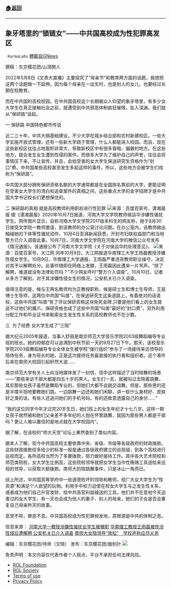 ###  [:house:返回](README.md)
---


## 象牙塔里的“锁链女”——中共国高校成为性犯罪高发区
` KarmaLabs` [轉載自GNews](https://gnews.org/zh-hans/2498421/)

撰稿：东京樱花团/山頂閒人
 
2022年5月8日《文贵大直播》主要探究了“母亲节”和教育两方面的话题，我想把这两个话题做一下延伸。因为每个母亲在一出生时，也是别人的女儿，也要经过长期在校教育。
 
而在中共国的高校校园，在中共国高校这个长期被众人仰望的象牙塔里，有多少女大学生在真正接触社会之前，就遭受到中共邪恶体制疯狂摧残，坠入深渊。我们就从“保研路”谈起。
 
一 保研路 中国特色都市传说
 
近二三十年，中共大搞基础建设，不少大学在城乡结合部和农村新建校区。一些大学实施开放式管理，还有一些新大学疏于管理，什么人都能进入校园。而且，现在这些新校区往往占地面积非常大，导致新校区中有很多昏暗、偏僻的地方。在这些地方，就会发生女生遭到性侵的案件。而很多大学为了维护自己的声誉，往往会将事情压下来，不让宣传。并且，会给受害的女大学生保送研究生资格作为“封口”费。中共国某些高校甚至发生多起这样的事件，所以，这些地方会被学生们戏称为“保研路”。
 
中共国大部分拥有保研资格名额的大学通常都是在全国排名靠前的大学，更能证明在受害女大学生的清白和追查案件的真相之间，这些重点大学的金字招牌才是中共国大学书记校长们更想保住的。
 
二 保研路的真相 就是高校教师利用职权进行性犯罪
 ![](https://assets.gnews.org/wp-content/uploads/2022/05/20220510UniversityChainA-2.jpeg)来源：百度百家号，潇湘晨报 
据《潇湘晨报》2020年10月7日报道，河南大学文学院教师侯运华涉嫌性骚扰学生。网传图片显示，自称河南大学文学院2017级本科生的网友称，她于8月30日接受文学院一教师邀请，到该教师的办公室讨论问题。在办公室内，该教师做出触碰她的下体等性骚扰动作。10月4日澎湃新闻获悉，开封市妇联权益部门和当地警方已介入调查此事。10月7日，河南大学文学院在河南大学的微信公众号发布《情况通报》。该通报公布了河南大学文学院《关于对侯运华的处理意见》。
 ![](https://assets.gnews.org/wp-content/uploads/2022/05/20220510UniversityChainB-1.jpeg)来源：百度百家号，大江网 
同年10月9日，大江网报道华南理工大学王雨磊教授涉嫌性侵女学生。10月9日，华南理工大学通报，王雨磊严重违背教师职业操守，决定对其予以解聘处分。此事件随即在网络上发酵，王雨磊因此遭来一片骂声。“除了解聘，难道就没有法律处罚吗？”不少网友呼吁“警方介入调查”。10月10日，记者从多方了解到，对于其涉嫌性侵女生的情况，公安机关已介入调查。
 
值得注意的是，候与王两名教师均为正教授职称，候是硕士生和博士生导师，王是博士生导师，这两位中共国“叫兽”，在保送研究生这条道路上，有着绝对的话语权，这些中共国“叫兽”有了评议保研资格这块免死金牌,只要是他们看上的女生就逃不过他们的魔爪，保研资格也成了这些中共国“叫兽”最好的“封口费”。另外利用分配工作和毕业证书来勒索女生发生性关系的高校教师也不在少数。
 
三  为了经费 女大学生成了“三陪”
 
据大纪元2005年报道，当事人舒丽是南京师范大学音乐学院2003级舞蹈编导专业班的班长。她的抑郁症可以追溯到中秋节前一天的9月27日下午。那天，该校音乐学院2003级舞蹈编导专业全体女生被学校“强行组织”参与了一场接待来访领导的陪侍任务，身为班长的她，正是这次接待任务最直接的执行者和组织者。这个事件后来在南师大校园引起轩然大波……
 
南京师范大学有关人士向当地媒体发了一封信，信中这样描述了当时陪舞的场景——“那些来访干部大都是四五十岁的男人。女生们一去，就被叫过去陪着跳舞，其实那些女孩子虽然是舞蹈专业的，但她们大都不会跳交谊舞。但是，那些男的还是半搂半抱地要教她们跳。一边跳舞一边还和她们闲聊，讲一些什么身材好、皮肤好之类的话，有些人还追问她们的手机号码，有的还故意透露自己的身份……”
 
“我的这位同学今年才过完20岁生日，她们班上的女生年纪才十七八岁。这样一群女孩子居然被和她们父亲差不多年纪的人抱在怀里跳舞，就因为那些男人都是干部吗？更让人难以置信的是地点就在大学校园内”。
 
据了解，在该校的“师大天空”论坛上果然查到了类似内容。
 
据本人了解，现今中共国高校主要依靠中央、省级、市级等各级政府的财政拨款。这些财政拨款给多给少的标准一般是通过各级政府建立的巡视组，到各个高校进行巡视而定。各所高校当然为了多要拨款，努力做好接待工作。其中各大艺术院校和师范类院校，女大学生比例高，这些院校领导就把女学生当作性贿赂工具送给来巡视的领导，以获取大额拨款。南师大的陪跳舞事件，只是冰山一角而已。
 
综上所述，中共国高等学府中一些道德败坏的领导和教师，视广大女大学生为“性资源”和满足个人欲望的玩物。利用手中权力迫使在校女大学生与之发生性关系，或者成为他们自己升官发财、给中共高官利益输送的工具。他们并不在意他今天迫害过的女大学生，有一天也会成为他人的妻子、别人的母亲，她们的子女是否会重复自己母亲昨天的故事。
 
恶党不除，罪恶不息。中共国高校成为性犯罪频发地，其根源是中共的体制之恶。
 
信息来源：
[河南大学一教授涉嫌性骚扰女学生被撤职](https://baijiahao.baidu.com/s?id=1679947546054632354&amp;wfr=spider&amp;for=pc)
[华南理工教授王雨磊被传涉性侵后遭解聘 公安机关已介入调查](https://baijiahao.baidu.com/s?id=1680171514317956748&amp;wfr=spider&amp;for=pc)
[南师大女陪领导“放松”　学校声称应尽义务](https://www.epochtimes.com/gb/5/9/11/n1048836.htm)
 
编辑：东京樱花团/待命（文晓）
发布：东京樱花团/曲别针
 ![](https://assets.gnews.org/wp-content/uploads/2022/03/二维码-2.jpg) 

免责声明：本文内容仅代表作者个人观点，平台不承担任何法律风险。
  
- [ROL Foundation](https://rolfoundation.org/)
- [ROL Society](https://rolsociety.org/)
- [Terms of use](https://gnews.org/terms-of-use-3/)
- [Privacy Policy](https://gnews.org/privacy-policy/)

